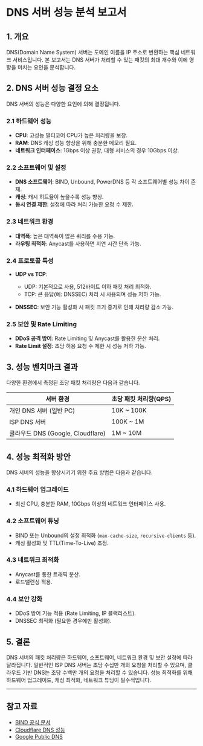 # DNS 서버 성능 분석 보고서

## 1. 개요
DNS(Domain Name System) 서버는 도메인 이름을 IP 주소로 변환하는 핵심 네트워크 서비스입니다. 본 보고서는 DNS 서버가 처리할 수 있는 패킷의 최대 개수와 이에 영향을 미치는 요인을 분석합니다.

## 2. DNS 서버 성능 결정 요소
DNS 서버의 성능은 다양한 요인에 의해 결정됩니다.

### 2.1 하드웨어 성능
- **CPU**: 고성능 멀티코어 CPU가 높은 처리량을 보장.
- **RAM**: DNS 캐싱 성능 향상을 위해 충분한 메모리 필요.
- **네트워크 인터페이스**: 1Gbps 이상 권장, 대형 서비스의 경우 10Gbps 이상.

### 2.2 소프트웨어 및 설정
- **DNS 소프트웨어**: BIND, Unbound, PowerDNS 등 각 소프트웨어별 성능 차이 존재.
- **캐싱**: 캐시 히트율이 높을수록 성능 향상.
- **동시 연결 제한**: 설정에 따라 처리 가능한 요청 수 제한.

### 2.3 네트워크 환경
- **대역폭**: 높은 대역폭이 많은 쿼리를 수용 가능.
- **라우팅 최적화**: Anycast를 사용하면 지연 시간 단축 가능.

### 2.4 프로토콜 특성
- **UDP vs TCP**:
  - UDP: 기본적으로 사용, 512바이트 이하 패킷 처리 최적화.
  - TCP: 큰 응답(예: DNSSEC) 처리 시 사용되며 성능 저하 가능.

- **DNSSEC**: 보안 기능 활성화 시 패킷 크기 증가로 인해 처리량 감소 가능.

### 2.5 보안 및 Rate Limiting
- **DDoS 공격 방어**: Rate Limiting 및 Anycast를 활용한 분산 처리.
- **Rate Limit 설정**: 초당 허용 요청 수 제한 시 성능 저하 가능.

## 3. 성능 벤치마크 결과
다양한 환경에서 측정된 초당 패킷 처리량은 다음과 같습니다.

| 서버 환경 | 초당 패킷 처리량(QPS) |
|-----------|------------------|
| 개인 DNS 서버 (일반 PC) | 10K ~ 100K |
| ISP DNS 서버 | 100K ~ 1M |
| 클라우드 DNS (Google, Cloudflare) | 1M ~ 10M |

## 4. 성능 최적화 방안
DNS 서버의 성능을 향상시키기 위한 주요 방법은 다음과 같습니다.

### 4.1 하드웨어 업그레이드
- 최신 CPU, 충분한 RAM, 10Gbps 이상의 네트워크 인터페이스 사용.

### 4.2 소프트웨어 튜닝
- BIND 또는 Unbound의 설정 최적화 (`max-cache-size`, `recursive-clients` 등).
- 캐싱 활성화 및 TTL(Time-To-Live) 조정.

### 4.3 네트워크 최적화
- Anycast를 통한 트래픽 분산.
- 로드밸런싱 적용.

### 4.4 보안 강화
- DDoS 방어 기능 적용 (Rate Limiting, IP 블랙리스트).
- DNSSEC 최적화 (필요한 경우에만 활성화).

## 5. 결론
DNS 서버의 패킷 처리량은 하드웨어, 소프트웨어, 네트워크 환경 및 보안 설정에 따라 달라집니다. 일반적인 ISP DNS 서버는 초당 수십만 개의 요청을 처리할 수 있으며, 클라우드 기반 DNS는 초당 수백만 개의 요청을 처리할 수 있습니다. 성능 최적화를 위해 하드웨어 업그레이드, 캐싱 최적화, 네트워크 튜닝이 필수적입니다.

---

## 참고 자료
- [BIND 공식 문서](https://bind9.net/)
- [Cloudflare DNS 성능](https://www.cloudflare.com/dns/)
- [Google Public DNS](https://developers.google.com/speed/public-dns/)
